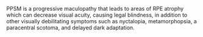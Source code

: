 PPSM is a progressive maculopathy that leads to areas of RPE atrophy which can decrease visual acuity, causing legal blindness, in addition to other visually debilitating symptoms such as nyctalopia, metamorphopsia, a paracentral scotoma, and delayed dark adaptation.